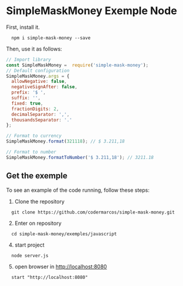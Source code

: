 # SimpleMaskMoney Exemple Node

First, install it.

```shell
  npm i simple-mask-money --save
```

Then, use it as follows:

```javascript
// Import library
const SimpleMaskMoney =  require('simple-mask-money');
// Default configuration
SimpleMaskMoney.args = {
  allowNegative: false,
  negativeSignAfter: false,
  prefix: '$ ',
  suffix: '',
  fixed: true,
  fractionDigits: 2,
  decimalSeparator: ',',
  thousandsSeparator: '.'
};

// Format to currency
SimpleMaskMoney.format(321118); // $ 3.211,18

// Format to number
SimpleMaskMoney.formatToNumber('$ 3.211,18'); // 3211.18
```

## Get the exemple

To see an example of the code running, follow these steps:

1. Clone the repository

```shell
  git clone https://github.com/codermarcos/simple-mask-money.git
```

2. Enter on repository

```shell
  cd simple-mask-money/exemples/javascript
```

4. start project

```shell
  node server.js
```

5. open browser in [http://localhost:8080](http://localhost:8080)

```shell
  start "http://localhost:8080"
```

